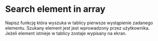 # Search element in array
Napisz funkcję która wyszuka w tablicy pierwsze wystąpienie zadanego elementu. Szukany element jest jest wprowadzony przez użytkownika. Jeżeli element istnieje w tablicy zostaje wypisany na ekran.

